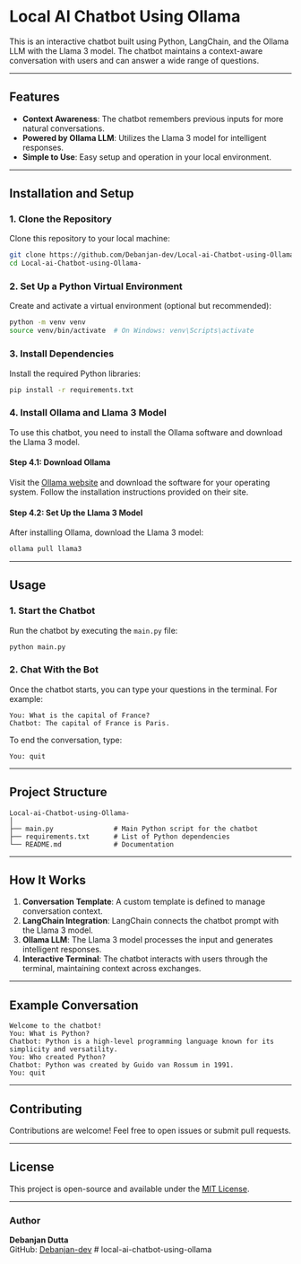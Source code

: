 

# Local AI Chatbot Using Ollama

This is an interactive chatbot built using Python, LangChain, and the Ollama LLM with the Llama 3 model. The chatbot maintains a context-aware conversation with users and can answer a wide range of questions.

---

## Features

- **Context Awareness**: The chatbot remembers previous inputs for more natural conversations.
- **Powered by Ollama LLM**: Utilizes the Llama 3 model for intelligent responses.
- **Simple to Use**: Easy setup and operation in your local environment.

---

## Installation and Setup

### 1. Clone the Repository
Clone this repository to your local machine:
```bash
git clone https://github.com/Debanjan-dev/Local-ai-Chatbot-using-Ollama-
cd Local-ai-Chatbot-using-Ollama-
```


### 2. Set Up a Python Virtual Environment
Create and activate a virtual environment (optional but recommended):
```bash
python -m venv venv
source venv/bin/activate  # On Windows: venv\Scripts\activate
```

### 3. Install Dependencies
Install the required Python libraries:
```bash
pip install -r requirements.txt
```

### 4. Install Ollama and Llama 3 Model
To use this chatbot, you need to install the Ollama software and download the Llama 3 model.

#### Step 4.1: Download Ollama
Visit the [Ollama website](https://ollama.ai/) and download the software for your operating system. Follow the installation instructions provided on their site.

#### Step 4.2: Set Up the Llama 3 Model
After installing Ollama, download the Llama 3 model:
```bash
ollama pull llama3
```

---

## Usage

### 1. Start the Chatbot
Run the chatbot by executing the `main.py` file:
```bash
python main.py
```

### 2. Chat With the Bot
Once the chatbot starts, you can type your questions in the terminal. For example:
```text
You: What is the capital of France?
Chatbot: The capital of France is Paris.
```

To end the conversation, type:
```text
You: quit
```

---

## Project Structure

```
Local-ai-Chatbot-using-Ollama-
│
├── main.py               # Main Python script for the chatbot
├── requirements.txt      # List of Python dependencies
└── README.md             # Documentation
```

---

## How It Works

1. **Conversation Template**: A custom template is defined to manage conversation context.
2. **LangChain Integration**: LangChain connects the chatbot prompt with the Llama 3 model.
3. **Ollama LLM**: The Llama 3 model processes the input and generates intelligent responses.
4. **Interactive Terminal**: The chatbot interacts with users through the terminal, maintaining context across exchanges.

---

## Example Conversation
```text
Welcome to the chatbot!
You: What is Python?
Chatbot: Python is a high-level programming language known for its simplicity and versatility.
You: Who created Python?
Chatbot: Python was created by Guido van Rossum in 1991.
You: quit
```

---

## Contributing
Contributions are welcome! Feel free to open issues or submit pull requests.

---

## License
This project is open-source and available under the [MIT License](LICENSE).

---

### Author
**Debanjan Dutta**  
GitHub: [Debanjan-dev](https://github.com/Debanjan-dev)
#   l o c a l - a i - c h a t b o t - u s i n g - o l l a m a  
 